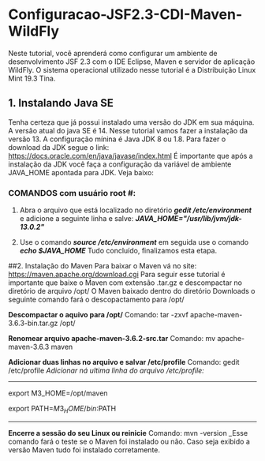 # Configuracao-JSF2.3-CDI-Maven-WildFly
Neste tutorial, você aprenderá como configurar um ambiente de desenvolvimento JSF 2.3 com o IDE Eclipse, Maven e servidor de aplicação WildFly. O sistema operacional utilizado nesse tutorial é a Distribuição Linux Mint 19.3 Tina.

## 1. Instalando Java SE
Tenha certeza que já possui instalado uma versão do JDK em sua máquina. A versão atual do java SE é 14. Nesse tutorial vamos fazer a instalação da versão 13. A configuração mínina é Java JDK 8 ou 1.8. Para fazer o download da JDK segue o link: https://docs.oracle.com/en/java/javase/index.html
É importante que após a instalação da JDK você faça a configuração da variável de ambiente JAVA_HOME apontada para JDK. Veja baixo:

### COMANDOS com usuário root #:
1. Abra o arquivo que está localizado no diretório **_gedit /etc/environment_** e adicione a seguinte linha e salve: **_JAVA_HOME="/usr/lib/jvm/jdk-13.0.2"_**

2. Use o comando **_source /etc/environment_** em seguida use o comando **_echo $JAVA_HOME_** Tudo concluído, finalizamos esta etapa.



##2. Instalação do Maven
Para baixar o Maven vá no site: https://maven.apache.org/download.cgi 
Para seguir esse tutorial é importante que baixe o Maven com extensão .tar.gz e descompactar no diretório de arquivo /opt/ O Maven baixado dentro do diretório Downloads o seguinte comando fará o descopactamento para /opt/

**Descompactar o aquivo para /opt/**
Comando: tar -zxvf apache-maven-3.6.3-bin.tar.gz /opt/

**Renomear arquivo apache-maven-3.6.2-src.tar**
Comando: mv apache-maven-3.6.3 maven

**Adicionar duas linhas no arquivo e salvar /etc/profile**
Comando: gedit /etc/profile
_Adicionar ná ultima linha do arquivo /etc/profile:_
____________________________
export M3_HOME=/opt/maven

export PATH=$M3_HOME/bin:$PATH
______________________________
**Encerre a sessão do seu Linux ou reinicie**
Comando: mvn -version
_Esse comando fará o teste se o Maven foi instalado ou não. Caso seja exibido a versão Maven tudo foi instalado corretamente.



